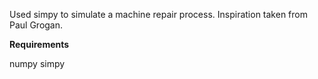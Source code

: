 Used simpy to simulate a machine repair process. Inspiration taken from Paul Grogan.

**Requirements**

numpy
simpy

